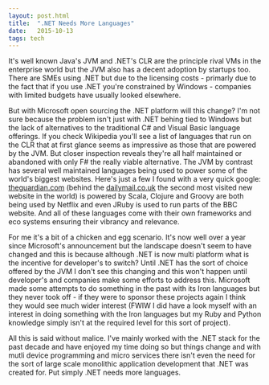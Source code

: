 ```yaml
---
layout: post.html
title:  ".NET Needs More Languages"
date:   2015-10-13
tags: tech
---
```


It's well known Java's JVM and .NET's CLR are the principle rival VMs in the enterprise world but the JVM also has a decent adoption by startups too. There are SMEs using .NET but due to the licensing costs - primarly due to the fact that if you use .NET you're constrained by Windows - companies with limited budgets have usually looked elsewhere.

But with Microsoft open sourcing the .NET platform will this change? I'm not sure because the problem isn't just with .NET behing tied to Windows but the lack of alternatives to the traditional C# and Visual Basic language offerings. If you check Wikipedia you'll see a list of languages that run on the CLR that at first glance seems as impressive as those that are powered by the JVM. But closer inspection reveals they're all half maintained or abandoned with only F# the really viable alternative. The JVM by contrast has several well maintained languages being used to power some of the world's biggest websites. Here's just a few I found with a very quick google: [theguardian.com](http://www.theguardian.com) (behind the [dailymail.co.uk](http://www.dailymail.co.uk) the second most visited new website in the world) is powered by Scala, Clojure and Groovy are both being used by Netflix and even JRuby is used to run parts of the BBC website. And all of these languages come with their own frameworks and eco systems ensuring their vibrancy and relevance.

For me it's a bit of a chicken and egg scenario. It's now well over a year since Microsoft's announcement but the landscape doesn't seem to have changed and this is because although .NET is now multi platform what is the incentive for developer's to switch? Until .NET has the sort of choice offered by the JVM I don't see this changing and this won't happen until developer's and companies make some efforts to address this. Microsoft made some attempts to do something in the past with its Iron languages but they never took off - if they were to sponsor these projects again I think they would see much wider interest (FWIW I did have a look myself with an interest in doing something with the Iron languages but my Ruby and Python knowledge simply isn't at the required level for this sort of project).

All this is said without malice. I've mainly worked with the .NET stack for the past decade and have enjoyed my time doing so but things change and with mutli device programming and micro services there isn't even the need for the sort of large scale monolithic application development that .NET was created for. Put simply .NET needs more languages.